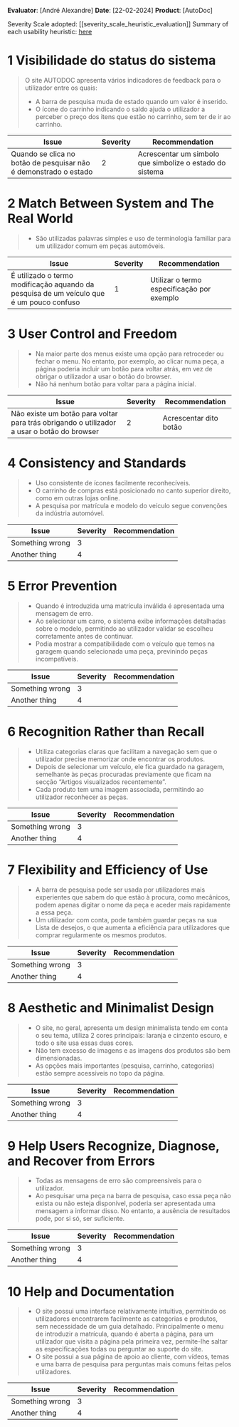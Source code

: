 <!-- This Heuristic Evaluation Workbook replicates the one proposed by the 
Nielsen Norman Group available at: https://media.nngroup.com/media/articles/attachments/Heuristic_Evaluation_Workbook_-_Nielsen_Norman_Group.pdf
-->

**Evaluator**: [André Alexandre]
**Date**: [22-02-2024]
**Product**: [AutoDoc]

Severity Scale adopted: [[severity_scale_heuristic_evaluation]]
Summary of each usability heuristic: [here](https://media.nngroup.com/media/articles/attachments/Heuristic_Summary1-compressed.pdf)

# 1 Visibilidade do status do sistema
>	O site AUTODOC apresenta vários indicadores de feedback para o utilizador entre os quais: 
>	- A barra de pesquisa muda de estado quando um valor é inserido.
>	- O ícone do carrinho indicando o saldo ajuda o utilizador a perceber o preço dos itens que estão no carrinho, sem ter de ir ao carrinho.

| **Issue**       | **Severity** | Recommendation |
| --------------- | ------------ | -------------- |
| Quando se clica no botão de pesquisar não é demonstrado o estado | 2            | Acrescentar um simbolo que simbolize o estado do sistema               |

# 2 Match Between System and The Real World
>	- São utilizadas palavras simples e uso de terminologia familiar para um utilizador comum em peças automóveis.

| **Issue**       | **Severity** | Recommendation |
| --------------- | ------------ | -------------- |
| É utilizado o termo modificação aquando da pesquisa de um veículo que é um pouco confuso | 1            | Utilizar o termo especificação por exemplo               |
 
# 3 User Control and Freedom
>	- Na maior parte dos menus existe uma opção para retroceder ou fechar o menu. No entanto, por exemplo, ao clicar numa peça, a página poderia incluir um botão para voltar atrás, em vez de obrigar o utilizador a usar o botão do browser.
>   - Não há nenhum botão para voltar para a página inicial.

| **Issue**       | **Severity** | Recommendation |
| --------------- | ------------ | -------------- |
| Não existe um botão para voltar para trás obrigando o utilizador a usar o botão do browser | 2            | Acrescentar dito botão               |

# 4 Consistency and Standards
>	- Uso consistente de ícones facilmente reconhecíveis.
>   - O carrinho de compras está posicionado no canto superior direito, como em outras lojas online.
>   - A pesquisa por matrícula e modelo do veículo segue convenções da indústria automóvel.

| **Issue**       | **Severity** | Recommendation |
| --------------- | ------------ | -------------- |
| Something wrong | 3            |                |
| Another thing   | 4            |                |
# 5 Error Prevention
>	- Quando é introduzida uma matrícula inválida é apresentada uma mensagem de erro.
>   - Ao selecionar um carro, o sistema exibe informações detalhadas sobre o modelo, permitindo ao utilizador validar se escolheu corretamente antes de continuar.
>   - Podia mostrar a compatibilidade com o veículo que temos na garagem quando selecionada uma peça, previnindo peças incompatíveis.

| **Issue**       | **Severity** | Recommendation |
| --------------- | ------------ | -------------- |
| Something wrong | 3            |                |
| Another thing   | 4            |                |
# 6 Recognition Rather than Recall
>	- Utiliza categorias claras que facilitam a navegação sem que o utilizador precise memorizar onde encontrar os produtos.
>   - Depois de selecionar um veículo, ele fica guardado na garagem, semelhante às peças procuradas previamente que ficam na secção “Artigos visualizados recentemente”.
>   - Cada produto tem uma imagem associada, permitindo ao utilizador reconhecer as peças.

| **Issue**       | **Severity** | Recommendation |
| --------------- | ------------ | -------------- |
| Something wrong | 3            |                |
| Another thing   | 4            |                |
# 7 Flexibility and Efficiency of Use
>	- A barra de pesquisa pode ser usada por utilizadores mais experientes que sabem do que estão à procura, como mecânicos, podem apenas digitar o nome da peça e aceder mais rapidamente a essa peça.
>   - Um utilizador com conta, pode também guardar peças na sua Lista de desejos, o que aumenta a eficiência para utilizadores que comprar regularmente os mesmos produtos.

| **Issue**       | **Severity** | Recommendation |
| --------------- | ------------ | -------------- |
| Something wrong | 3            |                |
| Another thing   | 4            |                |
# 8 Aesthetic and Minimalist Design
>	- O site, no geral, apresenta um design minimalista tendo em conta o seu tema, utiliza 2 cores principais: laranja e cinzento escuro, e todo o site usa essas duas cores.
>   - Não tem excesso de imagens e as imagens dos produtos são bem dimensionadas.
>   - As opções mais importantes (pesquisa, carrinho, categorias) estão sempre acessíveis no topo da página.

| **Issue**       | **Severity** | Recommendation |
| --------------- | ------------ | -------------- |
| Something wrong | 3            |                |
| Another thing   | 4            |                |
# 9 Help Users Recognize, Diagnose, and Recover from Errors
>	- Todas as mensagens de erro são compreensíveis para o utilizador.
>   - Ao pesquisar uma peça na barra de pesquisa, caso essa peça não exista ou não esteja disponível, poderia ser apresentada uma mensagem a informar disso. No entanto, a ausência de resultados pode, por si só, ser suficiente.

| **Issue**       | **Severity** | Recommendation |
| --------------- | ------------ | -------------- |
| Something wrong | 3            |                |
| Another thing   | 4            |                |

# 10 Help and Documentation
>	- O site possui uma interface relativamente intuitiva, permitindo os utilizadores encontrarem facilmente as categorias e produtos, sem necessidade de um guia detalhado. Principalmente o menu de introduzir a matrícula, quando é aberta a página, para um utilizador que visita a página pela primeira vez, permite-lhe saltar as especificações todas ou perguntar ao suporte do site.
>   - O site possui a sua página de apoio ao cliente, com vídeos, temas e uma barra de pesquisa para perguntas mais comuns feitas pelos utilizadores.

| **Issue**       | **Severity** | Recommendation |
| --------------- | ------------ | -------------- |
| Something wrong | 3            |                |
| Another thing   | 4            |                |
